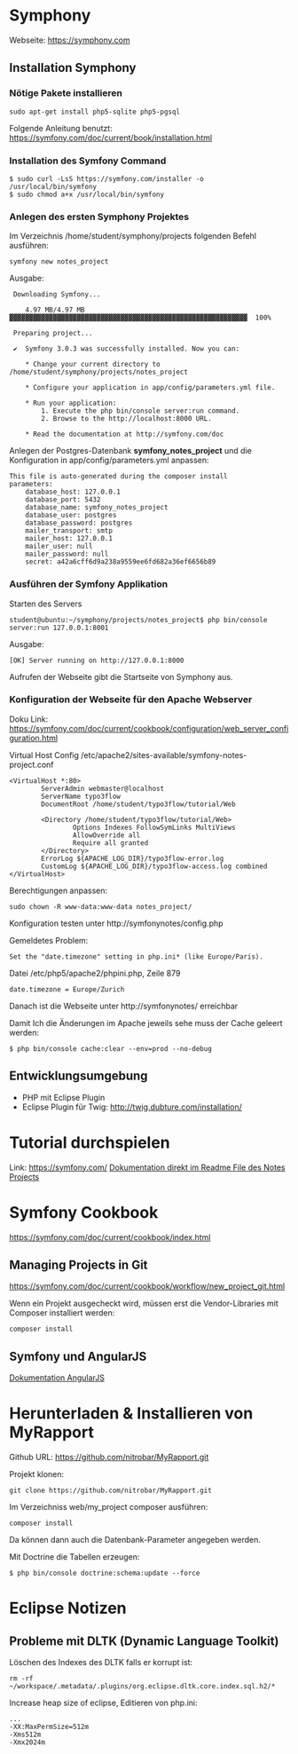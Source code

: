 # Symphony

Webseite: https://symphony.com


## Installation Symphony

### Nötige Pakete installieren

```
sudo apt-get install php5-sqlite php5-pgsql
```

Folgende Anleitung benutzt: https://symfony.com/doc/current/book/installation.html

### Installation des Symfony Command

```
$ sudo curl -LsS https://symfony.com/installer -o /usr/local/bin/symfony
$ sudo chmod a+x /usr/local/bin/symfony
```

### Anlegen des ersten Symphony Projektes

Im Verzeichnis /home/student/symphony/projects folgenden Befehl ausführen:

```
symfony new notes_project
```

Ausgabe:

```
 Downloading Symfony...

    4.97 MB/4.97 MB ▓▓▓▓▓▓▓▓▓▓▓▓▓▓▓▓▓▓▓▓▓▓▓▓▓▓▓▓▓▓▓▓▓▓▓▓▓▓▓▓▓▓▓▓▓▓▓▓▓▓▓▓▓▓▓▓▓▓▓▓  100%

 Preparing project...

 ✔  Symfony 3.0.3 was successfully installed. Now you can:

    * Change your current directory to /home/student/symphony/projects/notes_project

    * Configure your application in app/config/parameters.yml file.

    * Run your application:
        1. Execute the php bin/console server:run command.
        2. Browse to the http://localhost:8000 URL.

    * Read the documentation at http://symfony.com/doc
```

Anlegen der Postgres-Datenbank **symfony_notes_project** und die Konfiguration in app/config/parameters.yml anpassen:

```
This file is auto-generated during the composer install
parameters:
    database_host: 127.0.0.1
    database_port: 5432
    database_name: symfony_notes_project
    database_user: postgres
    database_password: postgres
    mailer_transport: smtp
    mailer_host: 127.0.0.1
    mailer_user: null
    mailer_password: null
    secret: a42a6cff6d9a238a9559ee6fd682a36ef6656b89
```

### Ausführen der Symfony Applikation

Starten des Servers

```
student@ubuntu:~/symphony/projects/notes_project$ php bin/console server:run 127.0.0.1:8001
```

Ausgabe:

```
[OK] Server running on http://127.0.0.1:8000         
```

Aufrufen der Webseite gibt die Startseite von Symphony aus.


### Konfiguration der Webseite für den Apache Webserver

Doku Link: https://symfony.com/doc/current/cookbook/configuration/web_server_configuration.html

Virtual Host Config /etc/apache2/sites-available/symfony-notes-project.conf

```
<VirtualHost *:80>
        ServerAdmin webmaster@localhost
        ServerName typo3flow
        DocumentRoot /home/student/typo3flow/tutorial/Web

        <Directory /home/student/typo3flow/tutorial/Web>
                Options Indexes FollowSymLinks MultiViews
                AllowOverride all
                Require all granted
        </Directory>
        ErrorLog ${APACHE_LOG_DIR}/typo3flow-error.log
        CustomLog ${APACHE_LOG_DIR}/typo3flow-access.log combined
</VirtualHost>
```

Berechtigungen anpassen:

```
sudo chown -R www-data:www-data notes_project/
```

Konfiguration testen unter http://symfonynotes/config.php

Gemeldetes Problem:
```
Set the "date.timezone" setting in php.ini* (like Europe/Paris).
```

Datei /etc/php5/apache2/phpini.php, Zeile 879

```
date.timezone = Europe/Zurich
```

Danach ist die Webseite unter http://symfonynotes/ erreichbar

Damit Ich die Änderungen im Apache jeweils sehe muss der Cache geleert werden: 

```
$ php bin/console cache:clear --env=prod --no-debug
```

## Entwicklungsumgebung

* PHP mit Eclipse Plugin 
* Eclipse Plugin für Twig: http://twig.dubture.com/installation/

# Tutorial durchspielen
Link: https://symfony.com/
[Dokumentation direkt im Readme File des Notes Projects](projects/notes_project/README.md)

# Symfony Cookbook

https://symfony.com/doc/current/cookbook/index.html

## Managing Projects in Git

https://symfony.com/doc/current/cookbook/workflow/new_project_git.html


Wenn ein Projekt ausgecheckt wird, müssen erst die Vendor-Libraries mit Composer installiert werden:

```
composer install
```

## Symfony und AngularJS

[Dokumentation AngularJS](AngularJSTutorial.md)

# Herunterladen & Installieren von MyRapport 

Github URL: https://github.com/nitrobar/MyRapport.git

Projekt klonen: 

```
git clone https://github.com/nitrobar/MyRapport.git
```

Im Verzeichniss web/my_project composer ausführen: 

```
composer install
``` 

Da können dann auch die Datenbank-Parameter angegeben werden. 

Mit Doctrine die Tabellen erzeugen: 


```
$ php bin/console doctrine:schema:update --force
```


# Eclipse Notizen 

## Probleme mit DLTK (Dynamic Language Toolkit)

Löschen des Indexes des DLTK falls er korrupt ist: 

```
rm -rf ~/workspace/.metadata/.plugins/org.eclipse.dltk.core.index.sql.h2/*
```

Increase heap size of eclipse, Editieren von php.ini:  

```
... 
-XX:MaxPermSize=512m
-Xms512m
-Xmx2024m
```


